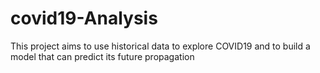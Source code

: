 # covid19-Analysis
This project aims to use historical data to explore COVID19 and to build a model that can predict its future propagation
